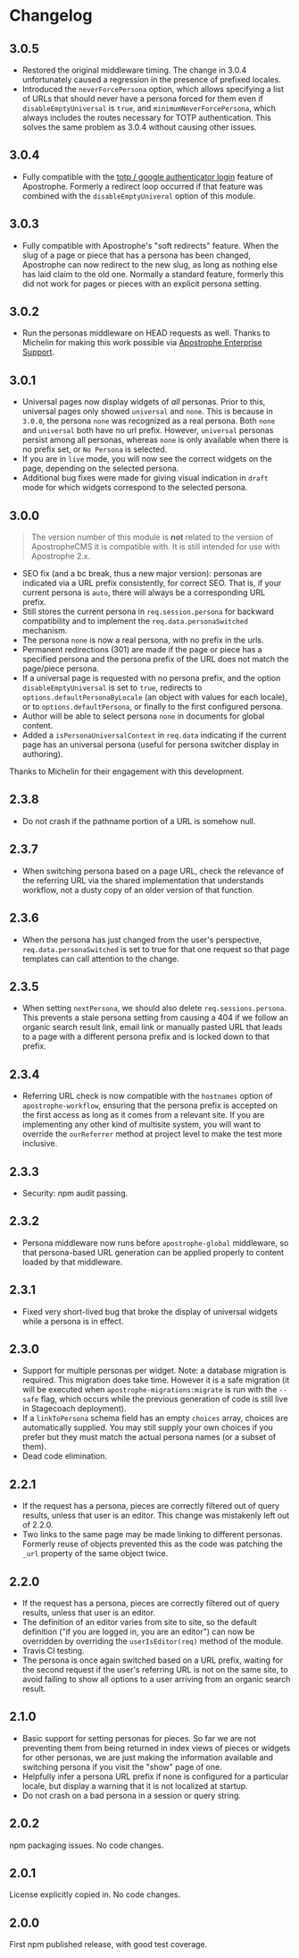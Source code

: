 # Changelog

## 3.0.5

* Restored the original middleware timing. The change in 3.0.4 unfortunately caused a regression in the presence of prefixed locales.
* Introduced the `neverForcePersona` option, which allows specifying a list of URLs that should never have a persona forced for them even if `disableEmptyUniversal` is `true`, and `minimumNeverForcePersona`, which always includes the routes necessary for TOTP authentication. This solves the same problem as 3.0.4 without causing other issues.

## 3.0.4

* Fully compatible with the [totp / google authenticator login](https://docs.apostrophecms.org/reference/modules/apostrophe-login/) feature of Apostrophe. Formerly a redirect loop occurred if that feature was combined with the `disableEmptyUniveral` option of this module.

## 3.0.3

* Fully compatible with Apostrophe's "soft redirects" feature. When the slug of a page or piece that has a persona has been changed, Apostrophe can now redirect to the new slug, as long as nothing else has laid claim to the old one. Normally a standard feature, formerly this did not work for pages or pieces with an explicit persona setting.

## 3.0.2

* Run the personas middleware on HEAD requests as well. Thanks to Michelin for making this work possible via [Apostrophe Enterprise Support](https://apostrophecms.org/support/enterprise-support).

## 3.0.1

* Universal pages now display widgets of *all* personas. Prior to this, universal pages only showed `universal` and `none`. This is because in `3.0.0`, the persona `none` was recognized as a real persona. Both `none` and `universal` both have no url prefix. However, `universal` personas persist among all personas, whereas `none` is only available when there is no prefix set, or `No Persona` is selected. 
* If you are in `live` mode, you will now see the correct widgets on the page, depending on the selected persona.
* Additional bug fixes were made for giving visual indication in `draft` mode for which widgets correspond to the selected persona.

## 3.0.0

> The version number of this module is **not** related to the version
of ApostropheCMS it is compatible with. It is still intended for
use with Apostrophe 2.x.

* SEO fix (and a bc break, thus a new major version): personas are indicated via a URL prefix consistently, for correct SEO. That is, if your current persona is `auto`, there will always be a corresponding URL prefix.
* Still stores the current persona in `req.session.persona` for backward compatibility and to implement the `req.data.personaSwitched` mechanism.
* The persona `none` is now a real persona, with no prefix in the urls.
* Permanent redirections (301) are made if the page or piece has a specified persona and the persona prefix of the URL does not match the page/piece persona.
* If a universal page is requested with no persona prefix, and the option `disableEmptyUniversal` is set to `true`, redirects to `options.defaultPersonaByLocale` (an object with values for each locale), or to `options.defaultPersona`, or finally to the first configured persona.
* Author will be able to select persona `none` in documents for global content.
* Added a `isPersonaUniversalContext` in `req.data` indicating if the current page has an universal persona (useful for persona switcher display in authoring).

Thanks to Michelin for their engagement with this development.

## 2.3.8

* Do not crash if the pathname portion of a URL is somehow null.

## 2.3.7

* When switching persona based on a page URL, check the relevance of the referring URL via the shared implementation that understands workflow, not a dusty copy of an older version of that function.

## 2.3.6

* When the persona has just changed from the user's perspective, `req.data.personaSwitched` is set to true for that one request so that page templates can call attention to the change.

## 2.3.5

* When setting `nextPersona`, we should also delete `req.sessions.persona`. This prevents a stale persona setting from causing a 404 if we follow an organic search result link, email link or manually pasted URL that leads to a page with a different persona prefix and is locked down to that prefix.

## 2.3.4

* Referring URL check is now compatible with the `hostnames` option of `apostrophe-workflow`, ensuring that the persona prefix is accepted on the first access as long as it comes from a relevant site. If you are implementing any other kind of multisite system, you will want to override the `ourReferrer` method at project level to make the test more inclusive.

## 2.3.3

* Security: npm audit passing.

## 2.3.2

* Persona middleware now runs before `apostrophe-global` middleware, so that persona-based URL generation can be applied properly to content loaded by that middleware.

## 2.3.1

* Fixed very short-lived bug that broke the display of universal widgets while a persona is in effect.

## 2.3.0

* Support for multiple personas per widget. Note: a database migration is required. This migration does take time. However it is a safe migration (it will be executed when `apostrophe-migrations:migrate` is run with the `--safe` flag, which occurs while the previous generation of code is still live in Stagecoach deployment).
* If a `linkToPersona` schema field has an empty `choices` array, choices are automatically supplied. You may still supply your own choices if you prefer but they must match the actual persona names (or a subset of them).
* Dead code elimination.

## 2.2.1

* If the request has a persona, pieces are correctly filtered out of query results, unless that user is an editor. This change was mistakenly left out of 2.2.0.
* Two links to the same page may be made linking to different personas. Formerly reuse of objects prevented this as the code was patching the `_url` property of the same object twice.

## 2.2.0

* If the request has a persona, pieces are correctly filtered out of query results, unless that user is an editor.
* The definition of an editor varies from site to site, so the default definition ("if you are logged in, you are an editor") can now be overridden by overriding the `userIsEditor(req)` method of the module.
* Travis CI testing.
* The persona is once again switched based on a URL prefix, waiting for the second request if the user's referring URL is not on the same site, to avoid failing to show all options to a user arriving from an organic search result.

## 2.1.0

* Basic support for setting personas for pieces. So far we are not preventing them from being returned in index views of pieces or widgets for other personas, we are just making the information available and switching persona if you visit the "show" page of one.
* Helpfully infer a persona URL prefix if none is configured for a particular locale, but display a warning that it is not localized at startup.
* Do not crash on a bad persona in a session or query string.

## 2.0.2

npm packaging issues. No code changes.

## 2.0.1

License explicitly copied in. No code changes.

## 2.0.0

First npm published release, with good test coverage.
